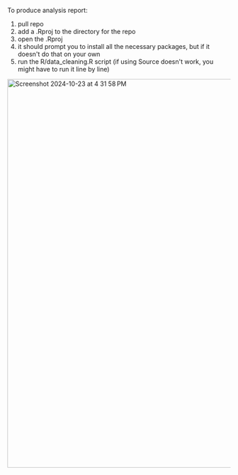 To produce analysis report:

1) pull repo
2) add a .Rproj to the directory for the repo
3) open the .Rproj
4) it should prompt you to install all the necessary packages, but if it doesn't do that on your own
5) run the R/data_cleaning.R script (if using Source doesn't work, you might have to run it line by line)

<img width="877" alt="Screenshot 2024-10-23 at 4 31 58 PM" src="https://github.com/user-attachments/assets/d62bdd37-5ed2-4aaa-ba5f-b5f23e2d6d46">
